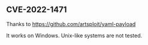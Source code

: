 ## CVE-2022-1471

Thanks to https://github.com/artsploit/yaml-payload

It works on Windows. Unix-like systems are not tested.

